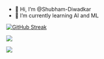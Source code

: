 - 👋 Hi, I’m @Shubham-Diwadkar
- 🌱 I’m currently learning AI and ML

[![GitHub Streak](https://streak-stats.demolab.com/?user=Shubham-Diwadkar&theme=python-dark)](https://git.io/streak-stats)

[![](https://visitcount.itsvg.in/api?id=Shubham-Diwadkar&label=Profile%20visits%20%3A&color=11&icon=0&pretty=true)](https://visitcount.itsvg.in)

[![](https://visitcount.itsvg.in/api?id=Shubham-Diwadkar&label=Profile%20Views&color=1&pretty=true)](https://visitcount.itsvg.in)

<!---
Shubham-Diwadkar/Shubham-Diwadkar is a ✨ special ✨ repository because its `README.md` (this file) appears on your GitHub profile.
You can click the Preview link to take a look at your changes.
--->
